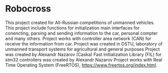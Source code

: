 # Robocross
This project created for All-Russian competitions of unmanned vehicles. This project include functions for initialization main interfaces for conencting, parsing and sending information to the car, personal compter and many others. Project works with controller area network (CAN) for receive the information from car. Project was created in DSTU, laboratory of unmanned transport systems for agricultural and general purposes
Project was created by Alexandr Nazarov (Caska)
Fast Initialization Library (FIL) for stm32 controllers was created by Alexandr Nazarov
Project works with Real Time Operating System (FreeRTOS), https://www.freertos.org/index.html.
